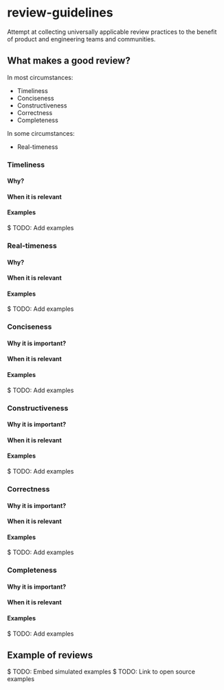 # review-guidelines

Attempt at collecting universally applicable review practices to the benefit of product and engineering teams and communities.

## What makes a good review?

In most circumstances:

 - Timeliness
 - Conciseness
 - Constructiveness
 - Correctness
 - Completeness
 
 In some circumstances:
 - Real-timeness
 
### Timeliness
 
#### Why?

#### When it is relevant

#### Examples
$ TODO: Add examples

### Real-timeness
 
#### Why?

#### When it is relevant

#### Examples
$ TODO: Add examples

### Conciseness
 
#### Why it is important?

#### When it is relevant

#### Examples
$ TODO: Add examples

### Constructiveness
 
#### Why it is important?

#### When it is relevant

#### Examples
$ TODO: Add examples

### Correctness
 
#### Why it is important?

#### When it is relevant

#### Examples
$ TODO: Add examples

### Completeness
 
#### Why it is important?

#### When it is relevant

#### Examples
$ TODO: Add examples


## Example of reviews

$ TODO: Embed simulated examples
$ TODO: Link to open source examples

